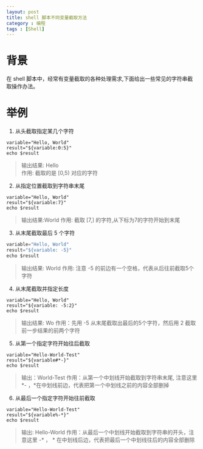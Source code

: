 ```yaml
---
layout: post
title: shell 脚本不同变量截取方法
category : 编程
tags : [Shell]
---
```


# 背景

在 shell 脚本中，经常有变量截取的各种处理需求,下面给出一些常见的字符串截取操作办法。

# 举例

1. 从头截取指定某几个字符
```commandline
variable="Hello, World"
result="${variable:0:5}"
echo $result
```
>输出结果: Hello  
> 作用: 截取的是 [0,5) 对应的字符

2. 从指定位置截取到字符串末尾
```commandline
variable="Hello, World"
result="${variable:7}"
echo $result
```
>输出结果:World
> 作用: 截取 [7,] 的字符,从下标为7的字符开始到末尾

3. 从末尾截取最后 5 个字符
```python
variable="Hello, World"
result="${variable: -5}"
echo $result
```
>输出结果: World
> 作用: 注意 -5 的前边有一个空格，代表从后往前截取5个字符

4. 从末尾截取并指定长度
```commandline
variable="Hello, World"
result="${variable: -5:2}"
echo $result
```
>输出结果: Wo 
> 作用：先用 -5 从末尾截取出最后的5个字符，然后用 2 截取前一步结果的前两个字符

5. 从第一个指定字符开始往后截取
```commandline
variable="Hello-World-Test"
result="${variable#*-}"
echo $result
```
>输出：World-Test
> 作用：从第一个中划线开始截取到字符串末尾, 注意这里 *- ，*在中划线前边，代表把第一个中划线之前的内容全部删掉

6. 从最后一个指定字符开始往前截取
```commandline
variable="Hello-World-Test"
result="${variable%-*}"
echo $result
```
>输出: Hello-World
> 作用：从最后一个中划线开始截取到字符串的开头，注意这里 -* ， * 在中划线后边，代表把最后一个中划线往后的内容全部删除
